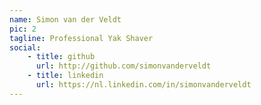 ```yaml
---
name: Simon van der Veldt
pic: 2
tagline: Professional Yak Shaver
social:
    - title: github
      url: http://github.com/simonvanderveldt
    - title: linkedin
      url: https://nl.linkedin.com/in/simonvanderveldt
---
```

